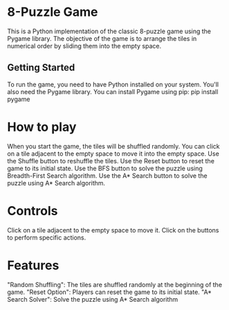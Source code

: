 # 8-Puzzle Game

This is a Python implementation of the classic 8-puzzle game using the Pygame library. The objective of the game is to arrange the tiles in numerical order by sliding them into the empty space.

## Getting Started

To run the game, you need to have Python installed on your system. You'll also need the Pygame library. You can install Pygame using pip:
pip install pygame

# How to play
When you start the game, the tiles will be shuffled randomly.
You can click on a tile adjacent to the empty space to move it into the empty space.
Use the Shuffle button to reshuffle the tiles.
Use the Reset button to reset the game to its initial state.
Use the BFS button to solve the puzzle using Breadth-First Search algorithm.
Use the A* Search button to solve the puzzle using A* Search algorithm.
# Controls
Click on a tile adjacent to the empty space to move it.
Click on the buttons to perform specific actions.
# Features
"Random Shuffling": The tiles are shuffled randomly at the beginning of the game.
"Reset Option": Players can reset the game to its initial state.
"A* Search Solver": Solve the puzzle using A* Search algorithm
